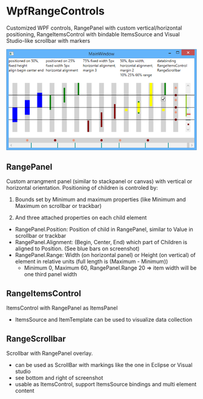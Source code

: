 # WpfRangeControls
Customized WPF controls, RangePanel with custom vertical/horizontal positioning, RangeItemsControl with bindable ItemsSource and  Visual Studio-like scrollbar with markers

![demo screenshot](WpfRangeControls.png)

## RangePanel
Custom arrangment panel (similar to stackpanel or canvas) with vertical or horizontal orientation.
Positioning of children is controled by:

1. Bounds set by Minimum and maximum properties (like Minimum and Maximum on scrollbar or trackbar)

2. And three attached properties on each child element
  - RangePanel.Position: Position of child in RangePanel, similar to Value in scrollbar or trackbar
  - RangePanel.Alignment: (Begin, Center, End) which part of Children is aligned to Position. (See blue bars on screenshot)
  - RangePanel.Range: Width (on horizontal panel) or Height (on vertical) of element in relative units (full length is (Maximum - Minimum))
    - Minimum 0, Maximum 60, RangePanel.Range 20 => item width will be one third panel width
    
## RangeItemsControl
ItemsControl with RangePanel as ItemsPanel
 - ItemsSource and ItemTemplate can be used to visualize data collection
 
## RangeScrollbar
Scrollbar with RangePanel overlay.
 - can be used as ScrollBar with markings like the one in Eclipse or Visual studio
 - see bottom and right of screenshot
 - usable as ItemsControl, support ItemsSource bindings and multi element content
